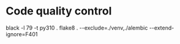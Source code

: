 
# Code quality control

black -l 79 -t py310 .
flake8 . --exclude=./venv,./alembic --extend-ignore=F401